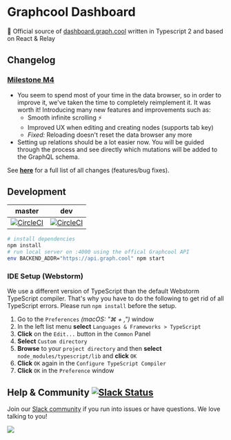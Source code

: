 # Graphcool Dashboard

🚀  Official source of [dashboard.graph.cool](https://dashboard.graph.cool/) written in Typescript 2 and based on React & Relay

## Changelog

### [Milestone M4](https://github.com/graphcool/dashboard/milestone/4)
* You seem to spend most of your time in the data browser, so in order to improve it, we've taken the time to completely reimplement it. It was worth it! Introducing many new features and improvements such as:
	* Smooth infinite scrolling ⚡️
	* Improved UX when editing and creating nodes (supports tab key)
	* *Fixed:* Reloading doesn't reset the data browser any more
* Setting up relations should be a lot easier now. You will be guided through the process and see directly which mutations will be added to the GraphQL schema.

See **[here](CHANGELOG.md)** for a full list of all changes (features/bug fixes).

## Development


master | dev
--- | ---
[![CircleCI](https://circleci.com/gh/graphcool/dashboard/tree/master.svg?style=svg)](https://circleci.com/gh/graphcool/dashboard/tree/master) | [![CircleCI](https://circleci.com/gh/graphcool/dashboard/tree/dev.svg?style=svg)](https://circleci.com/gh/graphcool/dashboard/tree/dev)

```sh
# install dependencies
npm install
# run local server on :4000 using the offical Graphcool API
env BACKEND_ADDR="https://api.graph.cool" npm start
```
### IDE Setup (Webstorm)

We use a different version of TypeScript than the default Webstorm TypeScript compiler. That's why you have to do the following to get rid of all TypeScript errors.
Please run `npm install` before the setup.

1. Go to the `Preferences` _(macOS: "⌘ + ,")_ window
2. In the left list menu **select** `Languages & Frameworks > TypeScript`
3. **Click** on the `Edit...` button in the `Common` Panel
4. **Select** `Custom directory`
5. **Browse** to your `project directory` and then **select** `node_modules/typescript/lib` and **click** `OK`
6. **Click** `OK` again in the `Configure TypeScript Compiler`
7. **Click** `OK` in the `Preference` window



## Help & Community [![Slack Status](https://slack.graph.cool/badge.svg)](https://slack.graph.cool)

Join our [Slack community](http://slack.graph.cool/) if you run into issues or have questions. We love talking to you!

![](http://i.imgur.com/5RHR6Ku.png)
